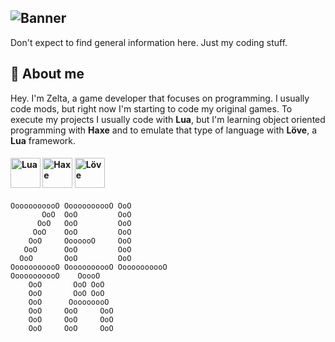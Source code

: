 ## ![Banner](https://i.imgur.com/9DoMUOS.png)

Don't expect to find general information here. Just my coding stuff.

## 🔷 About me
Hey. I'm Zelta, a game developer that focuses on programming.
I usually code mods, but right now I'm starting to code my original games.
To execute my projects I usually code with **Lua**, but I'm learning object oriented programming with **Haxe** and to emulate that type of language with **Löve**, a **Lua** framework.
<h4> <img title="Lua" src="https://upload.wikimedia.org/wikipedia/commons/thumb/c/cf/Lua-Logo.svg/1200px-Lua-Logo.svg.png" width="48"/> <img title="Haxe" src="https://cdn.jsdelivr.net/gh/devicons/devicon/icons/haxe/haxe-original.svg" width="48"/> <img title="Löve" src="https://i.ibb.co/ZB75fSm/descarga-1-removebg-preview-1.png" width="48"/> </h4>

```
OoooooooooO OoooooooooO OoO 
       OoO  OoO         OoO
      OoO   OoO         OoO
     OoO    OoO         OoO
    OoO     OoooooO     OoO
   OoO      OoO         OoO
  OoO       OoO         OoO
OoooooooooO OoooooooooO OoooooooooO
OoooooooooO    OoooO
    OoO       OoO OoO
    OoO       OoO OoO
    OoO      OoooooooO  
    OoO     OoO     OoO
    OoO     OoO     OoO
    OoO     OoO     OoO
```
   